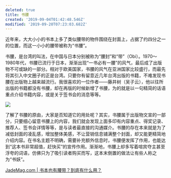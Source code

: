 ```yaml
---
deleted: true
title: 书腰
created: '2019-09-04T01:42:48.546Z'
modified: '2019-09-20T07:23:03.682Z'
---
```


近年来，大大小小的书本上多了类似腰带的物件围绕在封面上，占据了约四分之一的位置，而这一小小的腰带被称为“书腰”。

书腰，是台湾的叫法，在中国与日本分别被称为“腰封”和“带”（Obi）。1970～1980年代，书腰已流行于日本，渐渐出现“一书必有一腰”的风气，最后成了出版物不可或缺的一部分。相对于欧美国家，书腰的风气在亚洲国家比较盛行，而最先将其引入中文圈子的正是台湾。只要你有留意近几年台湾出版的书籍，不难发现书腰在出版物上越来越流行。我很喜欢的一位作者——藤井树（吴子云），他以往所出版的书籍都没有书腰，却在再版的时候新增了书腰，为的就是以一句精简的话语重点介绍书籍内容，或是关于签书会的消息等等。

![](https://jademag.com/wp-content/uploads/2019/04/2019-02-18-book-waist.jpg)

了解了书腰的原由，大家是否知道它的用处呢？其实，书腰属于出版物文宣的一部分，只要细心留意书腰上的内容，我们就会发现上面多印有内容重点、得奖记录、推荐人、签书会详情等等，是与读者最直接的沟通媒介。书腰的存在本来就是为了减低封面的凌乱感，增加整体美感，不让营销信息铺满整个封面，却又能更精简地介绍内容。在书名主题不明确，需要补充额外信息时，书腰便发挥了作用，也能达到“这本书非常超值，赶快买”的宣传作用。渐渐地，书腰上却多写着喧宾夺主甚至浮夸的词语，仿佛只为了吸引读者购买而写，这本末倒置的做法让有些人称之为“书妖”。

[JadeMag.com | 书本也有腰带？到底有什么用？](https://jademag.com/zh/2019/04/09/bookwaistvk/)
